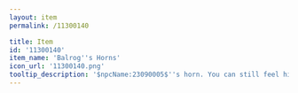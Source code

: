 ```yaml
---
layout: item
permalink: /11300140

title: Item
id: '11300140'
item_name: 'Balrog''s Horns'
icon_url: '11300140.png'
tooltip_description: '$npcName:23090005$''s horn. You can still feel his rage emanating from this item.'
---
```

